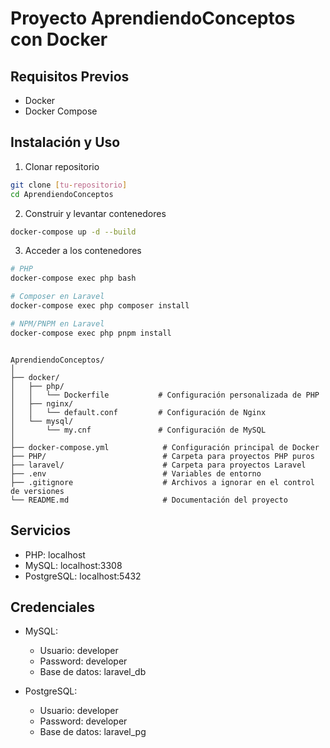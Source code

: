 # Proyecto AprendiendoConceptos con Docker

## Requisitos Previos
- Docker
- Docker Compose

## Instalación y Uso

1. Clonar repositorio
```bash
git clone [tu-repositorio]
cd AprendiendoConceptos
```

2. Construir y levantar contenedores
```bash
docker-compose up -d --build
```

3. Acceder a los contenedores
```bash
# PHP
docker-compose exec php bash

# Composer en Laravel
docker-compose exec php composer install

# NPM/PNPM en Laravel
docker-compose exec php pnpm install
```

```pws

AprendiendoConceptos/
│
├── docker/
│   ├── php/
│   │   └── Dockerfile           # Configuración personalizada de PHP
│   ├── nginx/
│   │   └── default.conf         # Configuración de Nginx
│   └── mysql/
│       └── my.cnf               # Configuración de MySQL
│
├── docker-compose.yml            # Configuración principal de Docker
├── PHP/                          # Carpeta para proyectos PHP puros
├── laravel/                      # Carpeta para proyectos Laravel
├── .env                          # Variables de entorno
├── .gitignore                    # Archivos a ignorar en el control de versiones
└── README.md                     # Documentación del proyecto

```


## Servicios
- PHP: localhost
- MySQL: localhost:3308
- PostgreSQL: localhost:5432

## Credenciales
- MySQL:
  - Usuario: developer
  - Password: developer
  - Base de datos: laravel_db

- PostgreSQL:
  - Usuario: developer
  - Password: developer
  - Base de datos: laravel_pg